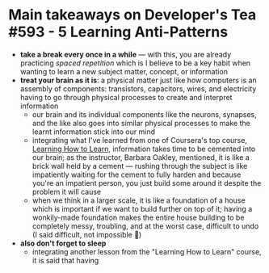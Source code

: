 # Main takeaways on Developer's Tea #593 - 5 Learning Anti-Patterns

- **take a break every once in a while** — with this, you are already practicing *spaced repetition* which is I believe to be a key habit when wanting to learn a new subject matter, concept, or information
- **treat your brain as it is**: a physical matter just like how computers is an assembly of components: transistors, capacitors, wires, and electricity having to go through physical processes to create and interpret information
	- our brain and its individual components like the neurons, synapses, and the like also goes into similar physical processes to make the learnt information stick into our mind
	- integrating what I've learned from one of Coursera's top course, [Learning How to Learn](https://www.coursera.org/learn/learning-how-to-learn/), information takes time to be cemented into our brain; as the instructor, Barbara Oakley, mentioned, it is like a brick wall held by a cement — rushing through the subject is like impatiently waiting for the cement to fully harden and because you're an impatient person, you just build some around it despite the problem it will cause
	- when we think in a larger scale, it is like a foundation of a house which is important if we want to build further on top of it; having a wonkily-made foundation makes the entire house building to be completely messy, troubling, and at the worst case, difficult to undo (I said difficult, not impossible 🙂)
- **also don't forget to sleep**
	- integrating another lesson from the "Learning How to Learn" course, it is said that having
<!--stackedit_data:
eyJoaXN0b3J5IjpbLTE0ODEwNzA5ODgsLTE3MDExNTgxNzddfQ
==
-->